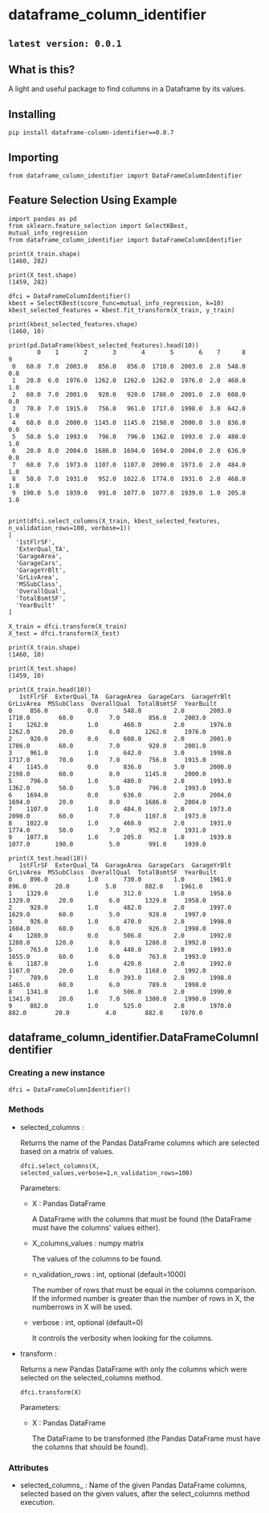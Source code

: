 # dataframe_column_identifier
## `latest version: 0.0.1`

## What is this?
A light and useful package to find columns in a Dataframe by its values.

## Installing
```
pip install dataframe-column-identifier==0.0.7
```

## Importing
```
from dataframe_column_identifier import DataFrameColumnIdentifier
```

## Feature Selection Using Example
```
import pandas as pd
from sklearn.feature_selection import SelectKBest, mutual_info_regression
from dataframe_column_identifier import DataFrameColumnIdentifier

print(X_train.shape)
(1460, 282)

print(X_test.shape)
(1459, 282)

dfci = DataFrameColumnIdentifier()
kbest = SelectKBest(score_func=mutual_info_regression, k=10)
kbest_selected_features = kbest.fit_transform(X_train, y_train)

print(kbest_selected_features.shape)
(1460, 10)

print(pd.DataFrame(kbest_selected_features).head(10))
        0    1       2       3       4       5       6    7      8    9
 0   60.0  7.0  2003.0   856.0   856.0  1710.0  2003.0  2.0  548.0  0.0
 1   20.0  6.0  1976.0  1262.0  1262.0  1262.0  1976.0  2.0  460.0  1.0
 2   60.0  7.0  2001.0   920.0   920.0  1786.0  2001.0  2.0  608.0  0.0
 3   70.0  7.0  1915.0   756.0   961.0  1717.0  1998.0  3.0  642.0  1.0
 4   60.0  8.0  2000.0  1145.0  1145.0  2198.0  2000.0  3.0  836.0  0.0
 5   50.0  5.0  1993.0   796.0   796.0  1362.0  1993.0  2.0  480.0  1.0
 6   20.0  8.0  2004.0  1686.0  1694.0  1694.0  2004.0  2.0  636.0  0.0
 7   60.0  7.0  1973.0  1107.0  1107.0  2090.0  1973.0  2.0  484.0  1.0
 8   50.0  7.0  1931.0   952.0  1022.0  1774.0  1931.0  2.0  468.0  1.0
 9  190.0  5.0  1939.0   991.0  1077.0  1077.0  1939.0  1.0  205.0  1.0


print(dfci.select_columns(X_train, kbest_selected_features, n_validation_rows=100, verbose=1))
[
  '1stFlrSF',
  'ExterQual_TA',
  'GarageArea',
  'GarageCars',
  'GarageYrBlt',
  'GrLivArea',
  'MSSubClass',
  'OverallQual',
  'TotalBsmtSF',
  'YearBuilt'
]

X_train = dfci.transform(X_train)
X_test = dfci.transform(X_test)

print(X_train.shape)
(1460, 10)

print(X_test.shape)
(1459, 10)

print(X_train.head(10))
   1stFlrSF  ExterQual_TA  GarageArea  GarageCars  GarageYrBlt  GrLivArea  MSSubClass  OverallQual  TotalBsmtSF  YearBuilt
0     856.0           0.0       548.0         2.0       2003.0     1710.0        60.0          7.0        856.0     2003.0
1    1262.0           1.0       460.0         2.0       1976.0     1262.0        20.0          6.0       1262.0     1976.0
2     920.0           0.0       608.0         2.0       2001.0     1786.0        60.0          7.0        920.0     2001.0
3     961.0           1.0       642.0         3.0       1998.0     1717.0        70.0          7.0        756.0     1915.0
4    1145.0           0.0       836.0         3.0       2000.0     2198.0        60.0          8.0       1145.0     2000.0
5     796.0           1.0       480.0         2.0       1993.0     1362.0        50.0          5.0        796.0     1993.0
6    1694.0           0.0       636.0         2.0       2004.0     1694.0        20.0          8.0       1686.0     2004.0
7    1107.0           1.0       484.0         2.0       1973.0     2090.0        60.0          7.0       1107.0     1973.0
8    1022.0           1.0       468.0         2.0       1931.0     1774.0        50.0          7.0        952.0     1931.0
9    1077.0           1.0       205.0         1.0       1939.0     1077.0       190.0          5.0        991.0     1939.0

print(X_test.head(10))
   1stFlrSF  ExterQual_TA  GarageArea  GarageCars  GarageYrBlt  GrLivArea  MSSubClass  OverallQual  TotalBsmtSF  YearBuilt
0     896.0           1.0       730.0         1.0       1961.0      896.0        20.0          5.0        882.0     1961.0
1    1329.0           1.0       312.0         1.0       1958.0     1329.0        20.0          6.0       1329.0     1958.0
2     928.0           1.0       482.0         2.0       1997.0     1629.0        60.0          5.0        928.0     1997.0
3     926.0           1.0       470.0         2.0       1998.0     1604.0        60.0          6.0        926.0     1998.0
4    1280.0           0.0       506.0         2.0       1992.0     1280.0       120.0          8.0       1280.0     1992.0
5     763.0           1.0       440.0         2.0       1993.0     1655.0        60.0          6.0        763.0     1993.0
6    1187.0           1.0       420.0         2.0       1992.0     1187.0        20.0          6.0       1168.0     1992.0
7     789.0           1.0       393.0         2.0       1998.0     1465.0        60.0          6.0        789.0     1998.0
8    1341.0           1.0       506.0         2.0       1990.0     1341.0        20.0          7.0       1300.0     1990.0
9     882.0           1.0       525.0         2.0       1970.0      882.0        20.0          4.0        882.0     1970.0
```

## dataframe_column_identifier.DataFrameColumnIdentifier
### Creating a new instance

```dfci = DataFrameColumnIdentifier()```

### Methods
- selected_columns :
  
  Returns the name of the Pandas DataFrame columns which are selected based on a matrix of values.
  
  ```dfci.select_columns(X, selected_values,verbose=1,n_validation_rows=100)```

  Parameters:

  - X : Pandas DataFrame
    
    A DataFrame with the columns that must be found (the DataFrame must have the columns' values either).

  - X_columns_values : numpy matrix 
    
    The values of the columns to be found.

  - n_validation_rows : int, optional (default=1000)
    
    The number of rows that must be equal in the columns comparison. If the informed number is greater than the number of rows in X, the numberrows in X will be used.

  - verbose :  int, optional (default=0)
    
    It controls the verbosity when looking for the columns.

- transform : 
  
  Returns a new Pandas DataFrame with only the columns which were selected on the selected_columns method.

  ```dfci.transform(X)```

  Parameters:

  - X : Pandas DataFrame 
    
    The DataFrame to be transformed (the Pandas DataFrame must have the columns that should be found).

### Attributes
- selected_columns_ : Name of the given Pandas DataFrame columns, selected based on the given values, after the select_columns method execution.
